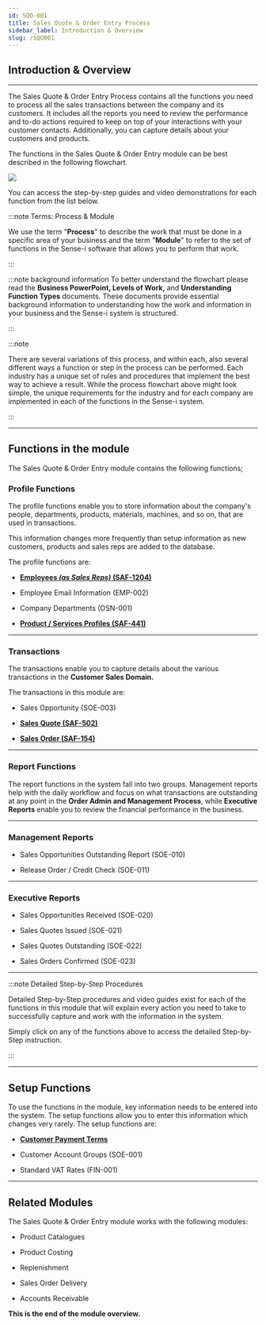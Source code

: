 ```yaml
---
id: SQO-001
title: Sales Quote & Order Entry Process
sidebar_label: Introduction & Overview
slug: /SQO001
---
```


## Introduction & Overview  
___  

The Sales Quote & Order Entry Process contains all the functions you need to process all the
sales transactions between the company and its customers.
It includes all the reports you need to review the performance and to-do actions required to
keep on top of your interactions with your customer contacts. Additionally, you can capture
details about your customers and products.  

The functions in the Sales Quote & Order Entry module can be best
described in the following flowchart.

![](../static/img/docs/SQO-001/image1m.png)  

You can access the step-by-step guides and video demonstrations for each function from the
list below.

:::note Terms: Process & Module

We use the term "**Process**" to describe the work that must be done in a specific area of your business
and the term "**Module**" to refer to the set of functions in the Sense-i software that allows you to perform
that work.  

:::

:::note background information
To better understand the flowchart please read the **Business PowerPoint, Levels of Work,** and
**Understanding Function Types** documents. These documents provide essential background information
to understanding how the work and information in your business and the Sense-i system is structured.

:::  

:::note

There are several variations of this process, and within each, also several different ways a function or
step in the process can be performed. Each industry has a unique set of rules and procedures that
implement the best way to achieve a result. While the process flowchart above might look simple, the
unique requirements for the industry and for each company are implemented in each of
the functions in the Sense-i system.

:::
___
## Functions in the module  

The Sales Quote & Order Entry module contains the following functions;


### Profile Functions

The profile functions enable you to store information about the company's people, departments, products, materials, machines, and so on, that are used in transactions.  

This information changes more frequently than setup information as new customers, products and sales reps are added to the database.  

The profile functions are:  

- **[Employees _(as Sales Reps)_ (SAF-1204)](1204)**  

- Employee Email Information (EMP-002)  

- Company Departments (OSN-001)  

- **[Product / Services Profiles (SAF-441)](441)**  

___
### Transactions

The transactions enable you to capture details about the various
transactions in the **Customer Sales Domain.**  

The transactions in this module are:

- Sales Opportunity (SOE-003)  

- **[Sales Quote (SAF-502)](502)**

- **[Sales Order (SAF-154)](154)**  

___
### Report Functions

The report functions in the system fall into two groups. Management
reports help with the daily workflow and focus on what transactions are
outstanding at any point in the **Order Admin and Management Process**,
while **Executive Reports** enable you to review the
financial performance in the business.  

___
### Management Reports

- Sales Opportunities Outstanding Report (SOE-010)  

- Release Order / Credit Check (SOE-011)  

___
### Executive Reports

- Sales Opportunities Received (SOE-020)  

- Sales Quotes Issued (SOE-021)  

- Sales Quotes Outstanding (SOE-022)  

- Sales Orders Confirmed (SOE-023)  

___
:::note Detailed Step-by-Step Procedures

Detailed Step-by-Step procedures and video guides exist for each of the
functions in this module that will explain every action you need to take
to successfully capture and work with the information in the system.

Simply click on any of the functions above to access the detailed
Step-by-Step instruction.

:::

___
## Setup Functions

To use the functions in the module, key information needs to be entered
into the system.  The setup functions allow you to enter this information
which changes very rarely. The setup functions are:

- **[Customer Payment Terms](710)**  

- Customer Account Groups (SOE-001)  

- Standard VAT Rates (FIN-001)  

___
## Related Modules  

The Sales Quote & Order Entry module works with the following modules:

-   Product Catalogues

-   Product Costing

-   Replenishment

-   Sales Order Delivery

-   Accounts Receivable  



**This is the end of the module overview.**
